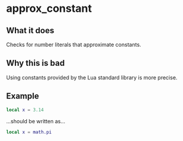 # approx_constant
## What it does
Checks for number literals that approximate constants.

## Why this is bad
Using constants provided by the Lua standard library is more precise.

## Example
```lua
local x = 3.14
```

...should be written as...

```lua
local x = math.pi
```
